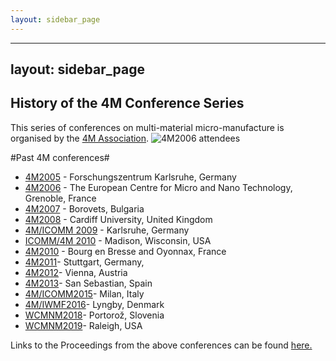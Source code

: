 ```yaml
---
layout: sidebar_page
---
```


---
layout: sidebar_page
---

## History of the 4M Conference Series 

This series of conferences on multi-material micro-manufacture is organised by the [4M Association](/4m-association/node/1.html). 
![4M2006 attendees](/4m-association/assets/images/060920_092cropped_edit.jpg)
<!--break-->
#Past 4M conferences#

 * [4M2005](http://www.4m-net.org/4M_Conference "4M2005 Conference") - Forschungszentrum Karlsruhe, Germany  
 * [4M2006](http://www.4m-net.org/Conference/4M2006 "4M2006 Conference") - The European Centre for Micro and Nano Technology, Grenoble, France  
 * [4M2007](http://www.4m-net.org/Conference/4M2007 "4M2007 Conference") - Borovets, Bulgaria  
 * [4M2008](http://www.4m-net.org/Conference/4M2008 "4M2008 Conference") - Cardiff University, United Kingdom
 * [4M/ICOMM 2009](/4m-association/conference/200.html) - Karlsruhe, Germany
 * [ICOMM/4M 2010](http://www.conferencing.uwex.edu/conferences/ICOMM10) - Madison, Wisconsin, USA  
 * [4M2010](/4m-association/conference/2010.html) - Bourg en Bresse and Oyonnax, France   
 * [4M2011](/4m-association/conference/2011.html)- Stuttgart, Germany,  
 * [4M2012](/4m-association/conference/2012.html)- Vienna, Austria  
 * [4M2013](/4m-association/conference/2013.html)- San Sebastian, Spain
 * [4M/ICOMM2015](/4m-association/conference/2015.html)- Milan, Italy 
 * [4M/IWMF2016](/4m-association/conference/2016.html)- Lyngby, Denmark
 * [WCMNM2018](/4m-association/conference/2018.html)- Portorož, Slovenia
 * [WCMNM2019](/4m-association/content/WCMNM-2019.html)- Raleigh, USA


Links to the Proceedings from the above conferences can be found [here.](/4m-association/content/4M-conference-serie.html)